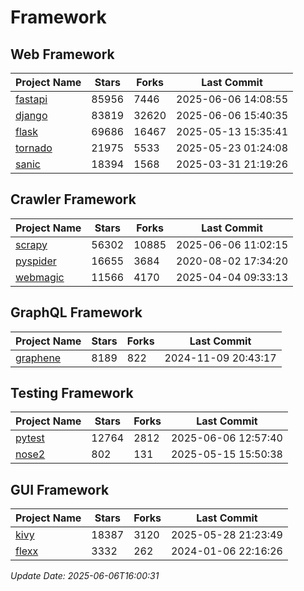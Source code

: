 # Framework

## Web Framework
| Project Name | Stars | Forks | Last Commit |
| ------------ | ----- | ----- | ----------- |
| [fastapi](https://github.com/fastapi/fastapi) | 85956 | 7446 | 2025-06-06 14:08:55 |
| [django](https://github.com/django/django) | 83819 | 32620 | 2025-06-06 15:40:35 |
| [flask](https://github.com/pallets/flask) | 69686 | 16467 | 2025-05-13 15:35:41 |
| [tornado](https://github.com/tornadoweb/tornado) | 21975 | 5533 | 2025-05-23 01:24:08 |
| [sanic](https://github.com/sanic-org/sanic) | 18394 | 1568 | 2025-03-31 21:19:26 |

## Crawler Framework
| Project Name | Stars | Forks | Last Commit |
| ------------ | ----- | ----- | ----------- |
| [scrapy](https://github.com/scrapy/scrapy) | 56302 | 10885 | 2025-06-06 11:02:15 |
| [pyspider](https://github.com/binux/pyspider) | 16655 | 3684 | 2020-08-02 17:34:20 |
| [webmagic](https://github.com/code4craft/webmagic) | 11566 | 4170 | 2025-04-04 09:33:13 |

## GraphQL Framework
| Project Name | Stars | Forks | Last Commit |
| ------------ | ----- | ----- | ----------- |
| [graphene](https://github.com/graphql-python/graphene) | 8189 | 822 | 2024-11-09 20:43:17 |

## Testing Framework
| Project Name | Stars | Forks | Last Commit |
| ------------ | ----- | ----- | ----------- |
| [pytest](https://github.com/pytest-dev/pytest) | 12764 | 2812 | 2025-06-06 12:57:40 |
| [nose2](https://github.com/nose-devs/nose2) | 802 | 131 | 2025-05-15 15:50:38 |

## GUI Framework
| Project Name | Stars | Forks | Last Commit |
| ------------ | ----- | ----- | ----------- |
| [kivy](https://github.com/kivy/kivy) | 18387 | 3120 | 2025-05-28 21:23:49 |
| [flexx](https://github.com/flexxui/flexx) | 3332 | 262 | 2024-01-06 22:16:26 |

*Update Date: 2025-06-06T16:00:31*